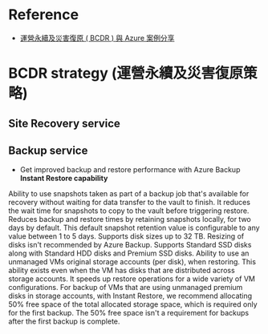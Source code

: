 # Reference
- [運營永續及災害復原 ( BCDR ) 與 Azure 案例分享](https://www.cloudriches.com/2019/11/22/bcdr/)

# BCDR strategy (運營永續及災害復原策略)
## Site Recovery service
## Backup service
- Get improved backup and restore performance with Azure Backup **Instant Restore capability**

Ability to use snapshots taken as part of a backup job that's available for recovery without waiting for data transfer to the vault to finish. It reduces the wait time for snapshots to copy to the vault before triggering restore.
Reduces backup and restore times by retaining snapshots locally, for two days by default. This default snapshot retention value is configurable to any value between 1 to 5 days.
Supports disk sizes up to 32 TB. Resizing of disks isn't recommended by Azure Backup.
Supports Standard SSD disks along with Standard HDD disks and Premium SSD disks.
Ability to use an unmanaged VMs original storage accounts (per disk), when restoring. This ability exists even when the VM has disks that are distributed across storage accounts. It speeds up restore operations for a wide variety of VM configurations.
For backup of VMs that are using unmanaged premium disks in storage accounts, with Instant Restore, we recommend allocating 50% free space of the total allocated storage space, which is required only for the first backup. The 50% free space isn't a requirement for backups after the first backup is complete.
